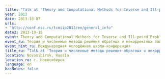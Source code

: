 ```yaml
---
title: "Talk at 'Theory and Computational Methods for Inverse and Ill-posed Problems'"
year: 2013
date: 2013-10-07
urls:
- "http://conf.nsc.ru/tcmiip2013/en/general_info"
date2: 2013-10-15
event: Theory and Computational Methods for Inverse and Ill-posed Problems
event_ru: Теория и численные методы решения обратных и некорректных задач
event_hint_ru: Международная молодёжная школа-конференция
title_ru: "Talk at 'Теория и численные методы решения обратных и некорректных задач'"
location: Novosibirsk, Russia
location_ru: г. Новосибирск
language: en
hasNotes: false
---
```

